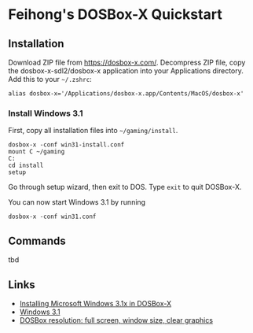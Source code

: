 # Feihong's DOSBox-X Quickstart

## Installation

Download ZIP file from https://dosbox-x.com/. Decompress ZIP file, copy the dosbox-x-sdl2/dosbox-x application into your Applications directory. Add this to your `~/.zshrc`:

    alias dosbox-x='/Applications/dosbox-x.app/Contents/MacOS/dosbox-x'

### Install Windows 3.1

First, copy all installation files into `~/gaming/install`.

    dosbox-x -conf win31-install.conf
    mount C ~/gaming
    C:
    cd install
    setup

Go through setup wizard, then exit to DOS. Type `exit` to quit DOSBox-X.

You can now start Windows 3.1 by running

    dosbox-x -conf win31.conf    

## Commands

tbd

## Links

- [Installing Microsoft Windows 3.1x in DOSBox-X](https://dosbox-x.com/wiki/Guide%3AInstalling-Windows-3.1x)
- [Windows 3.1](https://archive.org/details/windows-3.1_202103)
- [DOSBox resolution: full screen, window size, clear graphics](https://www.dosgamers.com/dos/dosbox-dos-emulator/screen-resolution)
